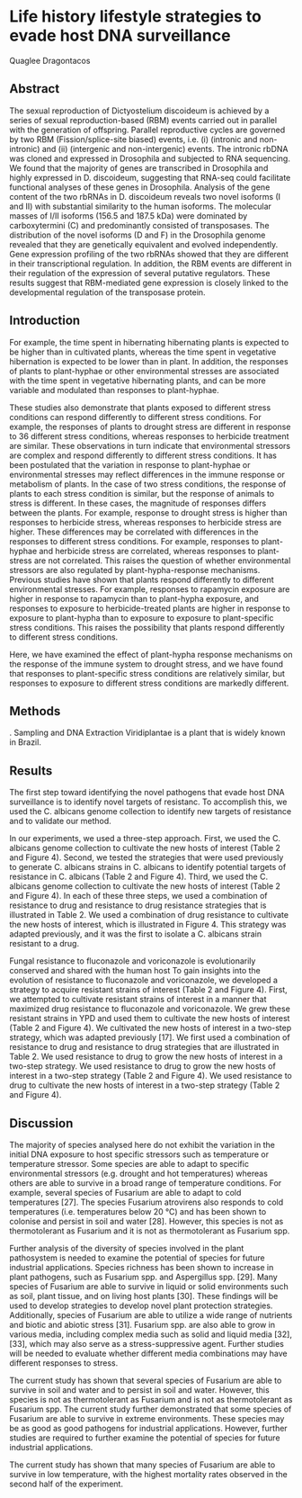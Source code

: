 # Life history lifestyle strategies to evade host DNA surveillance
Quaglee Dragontacos


## Abstract
The sexual reproduction of Dictyostelium discoideum is achieved by a series of sexual reproduction-based (RBM) events carried out in parallel with the generation of offspring. Parallel reproductive cycles are governed by two RBM (Fission/splice-site biased) events, i.e. (i) (intronic and non-intronic) and (ii) (intergenic and non-intergenic) events. The intronic rbDNA was cloned and expressed in Drosophila and subjected to RNA sequencing. We found that the majority of genes are transcribed in Drosophila and highly expressed in D. discoideum, suggesting that RNA-seq could facilitate functional analyses of these genes in Drosophila. Analysis of the gene content of the two rbRNAs in D. discoideum reveals two novel isoforms (I and II) with substantial similarity to the human isoforms. The molecular masses of I/II isoforms (156.5 and 187.5 kDa) were dominated by carboxytermini (C) and predominantly consisted of transposases. The distribution of the novel isoforms (D and F) in the Drosophila genome revealed that they are genetically equivalent and evolved independently. Gene expression profiling of the two rbRNAs showed that they are different in their transcriptional regulation. In addition, the RBM events are different in their regulation of the expression of several putative regulators. These results suggest that RBM-mediated gene expression is closely linked to the developmental regulation of the transposase protein.


## Introduction
For example, the time spent in hibernating hibernating plants is expected to be higher than in cultivated plants, whereas the time spent in vegetative hibernation is expected to be lower than in plant. In addition, the responses of plants to plant-hyphae or other environmental stresses are associated with the time spent in vegetative hibernating plants, and can be more variable and modulated than responses to plant-hyphae.

These studies also demonstrate that plants exposed to different stress conditions can respond differently to different stress conditions. For example, the responses of plants to drought stress are different in response to 36 different stress conditions, whereas responses to herbicide treatment are similar. These observations in turn indicate that environmental stressors are complex and respond differently to different stress conditions. It has been postulated that the variation in response to plant-hyphae or environmental stresses may reflect differences in the immune response or metabolism of plants. In the case of two stress conditions, the response of plants to each stress condition is similar, but the response of animals to stress is different. In these cases, the magnitude of responses differs between the plants. For example, response to drought stress is higher than responses to herbicide stress, whereas responses to herbicide stress are higher. These differences may be correlated with differences in the responses to different stress conditions. For example, responses to plant-hyphae and herbicide stress are correlated, whereas responses to plant-stress are not correlated. This raises the question of whether environmental stressors are also regulated by plant-hypha-response mechanisms. Previous studies have shown that plants respond differently to different environmental stresses. For example, responses to rapamycin exposure are higher in response to rapamycin than to plant-hypha exposure, and responses to exposure to herbicide-treated plants are higher in response to exposure to plant-hypha than to exposure to exposure to plant-specific stress conditions. This raises the possibility that plants respond differently to different stress conditions.

Here, we have examined the effect of plant-hypha response mechanisms on the response of the immune system to drought stress, and we have found that responses to plant-specific stress conditions are relatively similar, but responses to exposure to different stress conditions are markedly different.


## Methods
. Sampling and DNA Extraction
Viridiplantae is a plant that is widely known in Brazil.


## Results
The first step toward identifying the novel pathogens that evade host DNA surveillance is to identify novel targets of resistanc. To accomplish this, we used the C. albicans genome collection to identify new targets of resistance and to validate our method.

In our experiments, we used a three-step approach. First, we used the C. albicans genome collection to cultivate the new hosts of interest (Table 2 and Figure 4). Second, we tested the strategies that were used previously to generate C. albicans strains in C. albicans to identify potential targets of resistance in C. albicans (Table 2 and Figure 4). Third, we used the C. albicans genome collection to cultivate the new hosts of interest (Table 2 and Figure 4). In each of these three steps, we used a combination of resistance to drug and resistance to drug resistance strategies that is illustrated in Table 2. We used a combination of drug resistance to cultivate the new hosts of interest, which is illustrated in Figure 4. This strategy was adapted previously, and it was the first to isolate a C. albicans strain resistant to a drug.

Fungal resistance to fluconazole and voriconazole is evolutionarily conserved and shared with the human host
To gain insights into the evolution of resistance to fluconazole and voriconazole, we developed a strategy to acquire resistant strains of interest (Table 2 and Figure 4). First, we attempted to cultivate resistant strains of interest in a manner that maximized drug resistance to fluconazole and voriconazole. We grew these resistant strains in YPD and used them to cultivate the new hosts of interest (Table 2 and Figure 4). We cultivated the new hosts of interest in a two-step strategy, which was adapted previously [17]. We first used a combination of resistance to drug and resistance to drug strategies that are illustrated in Table 2. We used resistance to drug to grow the new hosts of interest in a two-step strategy. We used resistance to drug to grow the new hosts of interest in a two-step strategy (Table 2 and Figure 4). We used resistance to drug to cultivate the new hosts of interest in a two-step strategy (Table 2 and Figure 4).


## Discussion

The majority of species analysed here do not exhibit the variation in the initial DNA exposure to host specific stressors such as temperature or temperature stressor. Some species are able to adapt to specific environmental stressors (e.g. drought and hot temperatures) whereas others are able to survive in a broad range of temperature conditions. For example, several species of Fusarium are able to adapt to cold temperatures [27]. The species Fusarium atrovirens also responds to cold temperatures (i.e. temperatures below 20 °C) and has been shown to colonise and persist in soil and water [28]. However, this species is not as thermotolerant as Fusarium and it is not as thermotolerant as Fusarium spp.

Further analysis of the diversity of species involved in the plant pathosystem is needed to examine the potential of species for future industrial applications. Species richness has been shown to increase in plant pathogens, such as Fusarium spp. and Aspergillus spp. [29]. Many species of Fusarium are able to survive in liquid or solid environments such as soil, plant tissue, and on living host plants [30]. These findings will be used to develop strategies to develop novel plant protection strategies. Additionally, species of Fusarium are able to utilize a wide range of nutrients and biotic and abiotic stress [31]. Fusarium spp. are also able to grow in various media, including complex media such as solid and liquid media [32], [33], which may also serve as a stress-suppressive agent. Further studies will be needed to evaluate whether different media combinations may have different responses to stress.

The current study has shown that several species of Fusarium are able to survive in soil and water and to persist in soil and water. However, this species is not as thermotolerant as Fusarium and is not as thermotolerant as Fusarium spp. The current study further demonstrated that some species of Fusarium are able to survive in extreme environments. These species may be as good as good pathogens for industrial applications. However, further studies are required to further examine the potential of species for future industrial applications.

The current study has shown that many species of Fusarium are able to survive in low temperature, with the highest mortality rates observed in the second half of the experiment.
